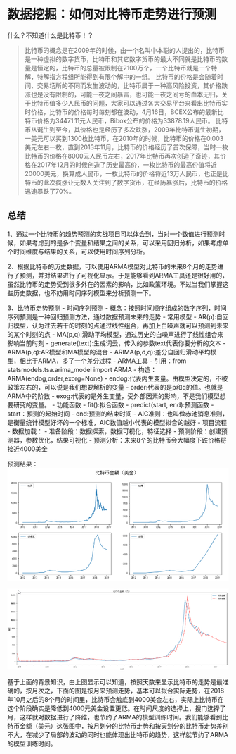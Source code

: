 # 数据挖掘：如何对比特币走势进行预测

什么？不知道什么是比特币！？

> 比特币的概念是在2009年的时候，由一个名叫中本聪的人提出的，比特币是一种虚拟的数字货币，比特币和其它数字货币的最大不同就是比特币的数量是恒定的，比特币的总量被限制在2100万个，一个比特币就是一个特解，特解指方程组所能得到有限个解中的一组。
比特币的价格是会随着时间、交易场所的不同而发生波动的，比特币属于一种高风险投资，其价格跌涨也是没有限制的，可能一夜之间暴富，也可能一夜之间亏的血本无归，关于比特币值多少人民币的问题，大家可以通过各大交易平台来看出比特币实时价格，比特币的价格每时每刻都在波动，4月16日，BCEX公布的最新比特币价格为34471.11元人民币，Bibox公布的价格为33878.19人民币。
比特币从诞生到至今，其价格也是经历了多次跌涨，2009年比特币诞生初期，一美元可以买到1300枚比特币，在2010年的时候，比特币的价格在0.003美元左右一枚，直到2013年11月，比特币的价格经历了首次保障，当时一枚比特币的价格在8000元人民币左右，2017年比特币再次创造了奇迹，其价格在2017年12月的时候创造了历史最高价，一枚比特币的最高价值将近20000美元，换算成人民币，一枚比特币的价格将近13万人民币，也正是比特币的此次疯涨让无数人关注到了数字货币，在经历暴涨后，比特币的价格迅速暴跌了70%。

## 总结

1、通过一个比特币的趋势预测的实战项目可以体会到，当对一个数值进行预测时候，如果考虑到的是多个变量和结果之间的关系，可以采用回归分析，如果考虑单个时间维度与结果的关系，可以使用时间序列分析。

2、根据比特币的历史数据，可以使用ARMA模型对比特币的未来8个月的走势进行了预测，并对结果进行了可视化显示。于是能够看到ARMA工具还是很好用的，虽然比特币的走势受到很多外在的因素的影响，比如政策环境。不过当我们掌握这些历史数据，也不妨用时间序列模型来分析预测一下。

3、比特币走势预测
    - 时间序列预测
        - 概念：按照时间顺序组成的数字序列，时间序列预测是一种回归预测方法，通过数据预测未来的走势
        - 常用模型
            - AR(p):自回归模型，认为过去若干的时刻的点通过线性组合，再加上白噪声就可以预测到未来的某个时刻的点
            - MA(p,q):滑动平均模型，通过历史的白噪声进行了线性组合来影响当前时刻
                - generate(text):生成词云，传入的参数text代表你要分析的文本
            - ARMA(p,q):AR模型和MA模型的混合
            - ARIMA(p,d,q):差分自回归滑动平均模型，相比于ARMA，多了一个差分过程
    - ARMA工具
        - 引用：from statsmodels.tsa.arima_model import ARMA
        - 构造：ARMA(endog,order,exorg=None)
            - endog:代表内生变量。由模型决定的，不被政策左右的，可以说是我们想要解析的变量
            - order:代表的是p和q的值。也就是ARMA中的阶数
            - exog:代表的是外生变量，受外部因素的影响，不是我们模型想要研究的变量。
        - 功能函数
            - fit():拟合函数
            - predict(start, end):预测函数
                - start：预测的起始时间
                - end:预测的结束时间
        - AIC准则：也叫做赤池消息准则，是衡量统计模型好坏的一个标准，AIC数值越小代表的模型拟合的越好
    - 项目流程
        - 数据加载：
            - 准备阶段：数据探索，数据可视化，特征选择
            - 预测阶段：创建预测器，参数优化，结果可视化
            - 预测分析：未来8个的比特币会大幅度下跌价格将接近4000美金

预测结果：
![](比特币按照不同的时间段预测走势.png)

![](比特币按月预测走势.png)

基于上面的背景知识，由上图显示可以知道，按照天数来显示比特币的走势是最准确的，按月次之，下面的图是按月来预测走势，基本可以拟合实际走势，在2018年10月之后的8个月的时间里，比特币会触底到4000美金左右，实际上比特币在这个阶段确实是降低到4000元美金设置更低。在时间尺度的选择上，搜门选择了月，这样就对数据进行了降维，也节约了ARMA的模型训练时间。我们能够看到比特币金额（美元）这张图中，按月划分的比特币走势和按天划分的比特币走势差别不大，在减少了局部的波动的同时也能体现出比特币的趋势，这样就节约了ARMA的模型训练时间。
